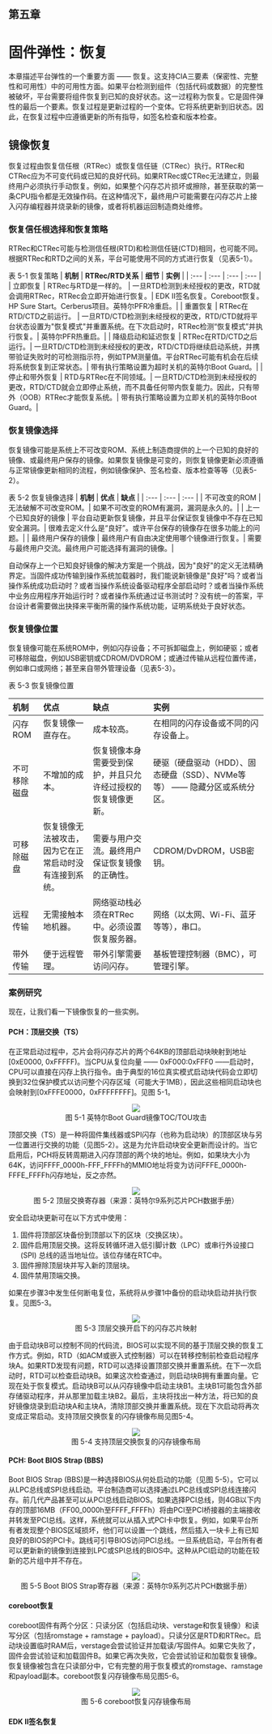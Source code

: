 ## 第五章

# 固件弹性：恢复

本章描述平台弹性的一个重要方面 —— 恢复。这支持CIA三要素（保密性、完整性和可用性）中的可用性方面。如果平台检测到组件（包括代码或数据）的完整性被破坏，平台需要将组件恢复到已知的良好状态。这一过程称为恢复。它是固件弹性的最后一个要素。恢复过程是更新过程的一个变体。它将系统更新到旧状态。因此，在恢复过程中应遵循更新的所有指导，如签名检查和版本检查。

## 镜像恢复

恢复过程由恢复信任根（RTRec）或恢复信任链（CTRec）执行。RTRec和CTRec应为不可变代码或已知的良好代码。如果RTRec或CTRec无法建立，则最终用户必须执行手动恢复。例如，如果整个闪存芯片损坏或擦除，甚至获取的第一条CPU指令都是无效操作码。在这种情况下，最终用户可能需要在闪存芯片上接入闪存编程器并烧录新的镜像，或者将机器运回制造商处维修。

### 恢复信任根选择和恢复策略

RTRec和CTRec可能与检测信任根(RTD)和检测信任链(CTD)相同，也可能不同。根据RTRec和RTD之间的关系，平台可能使用不同的方式进行恢复（见表5-1）。

表 5-1 恢复策略
| **机制** | **RTRec/RTD关系** | **细节** | **实例** |
| :--- | :--- | :--- | :--- |
| 立即恢复 | RTRec与RTD是一样的。 | 一旦RTD检测到未经授权的更改，RTD就会调用RTRec，RTRec会立即开始进行恢复。| EDK II签名恢复。Coreboot恢复。HP Sure Start。Cerberus项目。英特尔PFR冷重启。|
| 重置恢复 | RTRec在RTD/CTD之前运行。 | 一旦RTD/CTD检测到未经授权的更改，RTD/CTD就将平台状态设置为"恢复模式"并重置系统。在下次启动时，RTRec检测“恢复模式”并执行恢复。| 英特尔PFR热重启。|
| 降级启动和延迟恢复 | RTRec在RTD/CTD之后运行。| 一旦RTD/CTD检测到未经授权的更改，RTD/CTD将继续启动系统，并携带验证失败时的可检测指示符，例如TPM测量值。平台RTRec可能有机会在后续将系统恢复到正常状态。| 带有执行策略设置为超时关机的英特尔Boot Guard。|
| 停止和带外恢复 | RTD与RTRec在不同领域。| 一旦RTD/CTD检测到未经授权的更改，RTD/CTD就会立即停止系统，而不具备任何带内恢复能力。因此，只有带外（OOB）RTRec才能恢复系统。| 带有执行策略设置为立即关机的英特尔Boot Guard。|

### 恢复镜像选择

恢复镜像可能是系统上不可改变ROM、系统上制造商提供的上一个已知的良好的镜像、或最终用户保存的镜像。如果恢复镜像是可变的，则恢复镜像更新必须遵循与正常镜像更新相同的流程，例如镜像保护、签名检查、版本检查等等（见表5-2）。

表 5-2 恢复镜像选择
| **机制** | **优点** | **缺点** |
| :--- | :--- | :--- |
| 不可改变的ROM | 无法破解不可改变ROM。| 如果不可改变的ROM有漏洞，漏洞是永久的。|
| 上一个已知良好的镜像 | 平台自动更新恢复镜像，并且平台保证恢复镜像中不存在已知安全漏洞。| 很难去定义什么是“良好”。或许平台保存的镜像存在很多功能上的问题。|
| 最终用户保存的镜像 | 最终用户有自由决定使用哪个镜像进行恢复。| 需要与最终用户交流。最终用户可能选择有漏洞的镜像。|

自动保存上一个已知良好镜像的解决方案是一个挑战，因为"良好"的定义无法精确界定。当固件成功传输到操作系统加载器时，我们能说新镜像是"良好"吗？或者当操作系统成功启动时？或者当操作系统设备驱动程序全部启动时？或者当操作系统中业务应用程序开始运行时？或者操作系统通过证书测试时？没有统一的答案，平台设计者需要做出抉择来平衡所需的操作系统功能，证明系统处于良好状态。

### 恢复镜像位置

恢复镜像可能在系统ROM中，例如闪存设备；不可拆卸磁盘上，例如硬驱；或者可移除磁盘，例如USB密钥或CDROM/DVDROM；或通过传输从远程位置传递，例如串口或网络；甚至来自带外管理设备（见表5-3）。

表 5-3 恢复镜像位置

| **机制** | **优点** | **缺点** | **实例** |
| :--- | :--- | :--- | :--- |
| 闪存ROM | 恢复镜像一直存在。| 成本较高。| 在相同的闪存设备或不同的闪存设备上。|
| 不可移除磁盘 | 不增加的成本。| 恢复镜像本身需要受到保护，并且只允许经过授权的恢复镜像更新。| 硬驱（硬盘驱动（HDD）、固态硬盘（SSD）、NVMe等等） —— 隐藏分区或系统分区。|
| 可移除磁盘 | 恢复镜像无法被攻击，因为它在正常启动时没有连接到系统。| 需要与用户交流。最终用户保证恢复镜像的正确性。| CDROM/DvDROM，USB密钥。|
| 远程传输 | 无需接触本地机器。| 网络驱动栈必须在RTRec中。必须设置恢复服务器。| 网络（以太网、Wi-Fi、蓝牙等等），串口。|
| 带外传输 | 便于远程管理。| 带外引擎需要访问闪存。| 基板管理控制器（BMC），可管理引擎。|

### 案例研究

现在，让我们看一下镜像恢复的一些实例。

#### PCH：顶层交换（TS）

在正常启动过程中，芯片会将闪存芯片的两个64KB的顶部启动块映射到地址[0xE0000, 0xFFFFF)。当CPU从复位向量 —— 0xF000:0xFFF0 ——启动时，CPU可以直接在闪存上执行指令。由于典型的16位真实模式启动块代码会立即切换到32位保护模式以访问整个闪存区域（可能大于1MB），因此这些相同启动块也会映射到[0xFFFE0000，0xFFFFFFFF]。见图 5-1。

<div align=center><img src=Figures/Chapter-5-Screenshot/Figure-5-1.jpg></img></div>
<div align=center>图 5-1 英特尔Boot Guard镜像TOC/TOU攻击</div>

顶部交换（TS）是一种将固件集线器或SPI闪存（也称为启动块）的顶部区块与另一位置进行交换的功能（见图5-2）。这是为允许启动块安全更新而设计的。当它启用后，PCH将反转周期进入闪存顶部的两个块的地址。例如，如果块大小为64K，访问FFFF_0000h-FFF_FFFFh的MMIO地址将变为访问FFFE_0000h-FFFE_FFFFh闪存地址，反之亦然。

<div align=center><img src=Figures/Chapter-5-Screenshot/Figure-5-2.jpg></img></div>
<div align=center>图 5-2 顶层交换寄存器（来源：英特尔9系列芯片PCH数据手册）</div>

安全启动块更新可在以下方式中使用：

1. 固件将顶部区块备份到顶部以下的区块（交换区块）。
2. 固件启用顶层交换。这将反转循环进入低引脚计数（LPC）或串行外设接口 (SPI) 总线的适当地址位。该位存储在RTC中。
3. 固件擦除顶层块并写入新的顶层块。
4. 固件禁用顶端交换。

如果在步骤3中发生任何断电复位，系统将从步骤1中备份的启动块启动并执行恢复。见图5-3。

<div align=center><img src=Figures/Chapter-5-Screenshot/Figure-5-3.jpg></img></div>
<div align=center>图 5-3 顶层交换开启下的闪存芯片映射</div>

由于启动块B可以控制不同的代码流，BIOS可以实现不同的基于顶层交换的恢复工作方式。例如，RTD（如ACM或嵌入式控制器）可以在转移控制前检查启动程序块A。如果RTD发现有问题，RTD可以选择设置顶部交换并重置系统。在下一次启动时，RTD可以检查启动块B。如果这次检查通过，则启动块B拥有重置向量。它现在处于恢复模式。启动块B可以从闪存镜像中启动主块B1。主块B1可能包含外部存储驱动程序，并从那里加载主块B2。最后，主块将找出一种方法，将已知的良好镜像烧录到启动块A和主块A，清除顶部交换并重置系统。现在下次启动将再次变成正常启动。支持顶层交换恢复的闪存镜像布局见图5-4。

<div align=center><img src=Figures/Chapter-5-Screenshot/Figure-5-4.jpg></img></div>
<div align=center>图 5-4 支持顶层交换恢复的闪存镜像布局</div>

#### PCH: Boot BIOS Strap (BBS)

Boot BIOS Strap (BBS)是一种选择BIOS从何处启动的功能（见图 5-5）。它可以从LPC总线或SPI总线启动。平台制造商可以选择通过LPC总线或SPI总线连接闪存。前几代产品甚至可以从PCI总线启动BIOS。如果选择PCI总线，则4GB以下内存的顶部16MB（FF00_0000h至FFFF_FFFFh）将由PCI至PCI桥接器的主端接收并转发至PCI总线。这样，系统就可以从插入式PCI卡中恢复。例如，如果平台所有者发现整个BIOS区域损坏，他们可以设置一个跳线，然后插入一块卡上有已知良好的BIOS的PCI卡。跳线可引导BIOS访问PCI总线。一旦系统启动，平台所有者可以更新新的镜像到连接到LPC或SPI总线的BIOS中。这种从PCI启动的功能在较新的芯片组中并不存在。

<div align=center><img src=Figures/Chapter-5-Screenshot/Figure-5-5.jpg></img></div>
<div align=center>图 5-5 Boot BIOS Strap寄存器（来源：英特尔9系列芯片PCH数据手册）</div>

#### coreboot恢复

coreboot固件有两个分区：只读分区（包括启动块、verstage和恢复镜像）和读写分区（包括romstage + ramstage + payload）。只读分区是RTD和RTRec。启动块设置临时RAM后，verstage会尝试验证并加载读/写固件A。如果它失败了，固件会尝试验证和加载固件B。如果它再次失败，它会尝试验证和加载恢复镜像。恢复镜像被包含在只读部分中，它有完整的用于恢复模式的romstage、ramstage和payload副本。coreboot恢复闪存镜像布局见图5-6。

<div align=center><img src=Figures/Chapter-5-Screenshot/Figure-5-6.jpg></img></div>
<div align=center>图 5-6 coreboot恢复闪存镜像布局</div>

#### EDK II签名恢复

